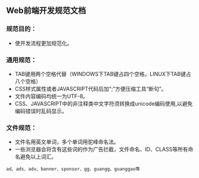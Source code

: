 ## Web前端开发规范文档

### 规范目的：
*  使开发流程更加规范化。
### 通用规范：
*  TAB键用两个空格代替（WINDOWS下TAB键占四个空格，LINUX下TAB键占八个空格）
*  CSS样式属性或者JAVASCRIPT代码后加“;”方便压缩工具“断句”。
*  文件内容编码均统一为UTF-8。
*  CSS、JAVASCRIPT中的非注释类中文字符须转换成unicode编码使用,以避免编码错误时乱码显示。
### 文件规范：
*  文件名用英文单词，多个单词用驼峰命名法。
*  一些浏览器会将含有这些词的作为广告拦截，文件命名、ID、CLASS等所有命名避免以上词汇。
``` 
ad、ads、adv、banner、sponsor、gg、guangg、guanggao等
```
